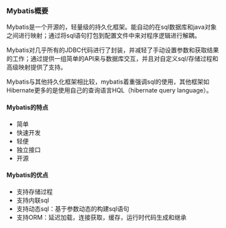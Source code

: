 ### Mybatis概要

Mybatis是一个开源的，轻量级的持久化框架。能自动的在sql数据库和java对象之间进行映射；通过将sql语句打包到配置文件中来对程序逻辑进行解耦。

Mybatis对几乎所有的JDBC代码进行了封装，并减轻了手动设置参数和获取结果的工作；通过提供一组简单的API来与数据库交互，并且对自定义sql/存储过程和高级映射提供了支持。

Mybatis与其他持久化框架相比较，mybatis着重强调sql的使用，其他框架如Hibernate更多的是使用自己的查询语言HQL（hibernate query language）。

#### Mybatis的特点

- 简单
- 快速开发
- 轻便
- 独立接口
- 开源

#### Mybatis的优点

- 支持存储过程
- 支持内联sql
- 支持动态sql：基于参数动态的构建sql语句
- 支持ORM：延迟加载，连接获取，缓存，运行时代码生成和继承